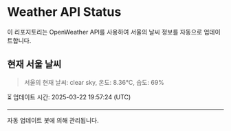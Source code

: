 
# Weather API Status

이 리포지토리는 OpenWeather API를 사용하여 서울의 날씨 정보를 자동으로 업데이트합니다.

## 현재 서울 날씨
> 서울의 현재 날씨: clear sky, 온도: 8.36°C, 습도: 69%

⏳ 업데이트 시간: 2025-03-22 19:57:24 (UTC)

---
자동 업데이트 봇에 의해 관리됩니다.
